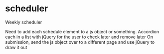 scheduler
=========

Weekly scheduler

Need to add each schedule element to a js object or something.
Accordion each in a list with jQuery for the user to check later and remove later
On submission, send the js object over to a different page and use jQuery to draw it out
